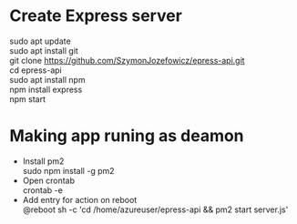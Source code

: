 # Create Express server 

sudo apt update  
sudo apt install git  
git clone https://github.com/SzymonJozefowicz/epress-api.git  
cd epress-api  
sudo apt install npm  
npm install express  
npm start 

# Making app runing as deamon
- Install pm2  
sudo npm install -g pm2  
- Open crontab  
crontab -e  
- Add entry for action on reboot  
@reboot sh -c 'cd /home/azureuser/epress-api && pm2 start server.js'  
